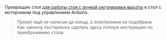 Превращаю стол [для работы стоя с ручкой регулировки высоты](https://www.ikea.com/ru/ru/p/trotten-trotten-podstole-transformer-ug-stoleshnicy-belyy-00507344/) в стол с моторчиком под управлением Arduino.

> Проект ещё не написан до конца, а электроника не подобрана. Как закончу постараюсь сделать здесь полную инструкцию по приображению стола.